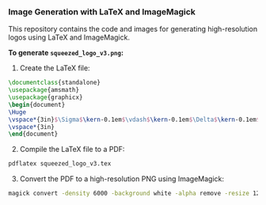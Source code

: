 ### Image Generation with LaTeX and ImageMagick

This repository contains the code and images for generating high-resolution logos using LaTeX and ImageMagick.

**To generate `squeezed_logo_v3.png`:**

1. Create the LaTeX file:
```latex
\documentclass{standalone}
\usepackage{amsmath}
\usepackage{graphicx}
\begin{document}
\Huge
\vspace*{3in}$\Sigma$\kern-0.1em$\vdash$\kern-0.1em$\Delta$\kern-0.1em$\vdash$\kern-0.1em$\Pi$
\vspace*{3in}
\end{document}
```

2. Compile the LaTeX file to a PDF:
```sh
pdflatex squeezed_logo_v3.tex
```

3. Convert the PDF to a high-resolution PNG using ImageMagick:
```sh
magick convert -density 6000 -background white -alpha remove -resize 12000x12000 squeezed_logo_v3.pdf squeezed_logo_v3.png
```

